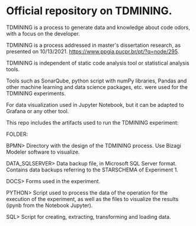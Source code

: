# Official repository on TDMINING.

TDMINING is a process to generate data and knowledge about code odors, with a focus on the developer.

TDMINING is a process addressed in master's dissertation research, as presented on 10/13/2021. https://www.ppgia.pucpr.br/pt/?q=node/295.

TDMINING is independent of static code analysis tool or statistical analysis tools.

Tools such as SonarQube, python script with numPy libraries, Pandas and other machine learning and data science packages, etc. were used for the TDMINING experiments.

For data visualization used in Jupyter Notebook, but it can be adapted to Grafana or any other tool.

This repo includes the artifacts used to run the TDMINING experiment:

FOLDER:

BPMN> Directory with the design of the TDMINING process. Use Bizagi Modeler software to visualize.

DATA_SQLSERVER> Data backup file, in Microsoft SQL Server format. Contains data backups referring to the STARSCHEMA of Experiment 1.

DOCS> Forms used in the experiment.

PYTHON> Script used to process the data of the operation for the execution of the experiment, as well as the files to visualize the results (ipynb from the Notebook Jupyter).

SQL> Script for creating, extracting, transforming and loading data.